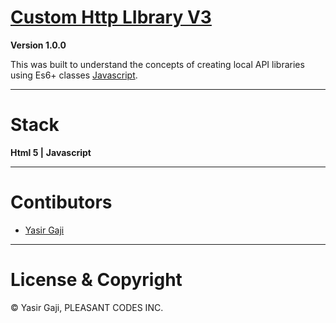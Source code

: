 # [Custom Http LIbrary V3](https://chlv3.netlify.app/) 

**Version 1.0.0**

This was built to understand the concepts of creating local API libraries using Es6+ classes [Javascript](https://developer.mozilla.org/en-US/docs/Web/javascript).

---
# Stack
**Html 5 |**
**Javascript**

---
# Contibutors
- [Yasir Gaji](yasirgaji.dev)

---
# License & Copyright

© Yasir Gaji, PLEASANT CODES INC.
